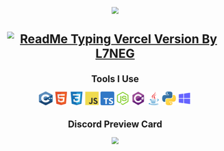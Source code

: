 <div align="center">
  <img height="100" src="https://sk1p.vercel.app/src/images/Sk1P.png"  />
</div>

<h1 align="center"> <a href="https://ghrmt.vercel.app"><img src="https://ghrmt.vercel.app/?font=Fira+Code&size=28&pause=1000&center=true&color=1EF7BB&random=false&width=435&lines=Hi%20%F0%9F%91%8B,%20I%27m%20Sk1P" alt="ReadMe Typing Vercel Version By L7NEG" /></a></h1>

<h2 align="center">Tools I Use</h2>

<p align="center">
<img src="images/c.svg" width="32" height="32" alt="C++"/>
<img src="images/html5.svg" width="32" height="32" alt="HTML"/>
<img src="images/css3.svg" width="32" height="32" alt="CSS" />
<img src="images/javascript.svg" width="32" height="32" alt="Javascript" />
<img src="images/typescript.svg" width="32" height="32" alt="Typescript" />
<img src="images/node-js.svg" width="32" height="32" alt="NodeJS" />
<img src="images/csharp.svg" width="32" height="32" alt="C#" />
<img src="images/java.svg" width="32" height="32" alt="Java" />
<img src="images/python.svg" width="32" height="32" alt="Python" />
<img src="images/windows.svg" width="32" height="32" alt="Python" />
</p>


<h2 align="center">Discord Preview Card</h2>

<div align="center">
  <img src="https://elinarm.vercel.app/api/816465485306658847?theme=dark&amp;bg=434c5e&amp;animated=true&amp;hideDiscrim=false&amp;borderRadius=30px&amp;idleMessage=currently%20doing%20noting"> 
</div>
